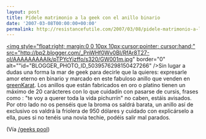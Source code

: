 ```yaml
---
layout: post
title: Pídele matrimonio a la geek con el anillo binario
date: '2007-03-08T00:00:00+00:00'
permalink: http://resistancefutile.com/2007/03/08/pidele-matrimonio-a-la-geek-con-el-anillo-binario/
---
```

<a href="http://www.greenkarat.com/detail.asp?product_id=GW001"><img style="float:right; margin:0 0 10px 10px;cursor:pointer; cursor:hand;" src="http://bp2.blogger.com/_PnWHf0Wv0BI/RfAr8T27-oI/AAAAAAAAAIk/pTPYcYjzffo/s320/GW001m.jpg" border="0" alt=""id="BLOGGER_PHOTO_ID_5039576298150427266" /></a>Sin lugar a dudas una forma la mar de geek para decirle que la quieres: expresarle amor eterno en binario y marcado en este fabuloso anillo que venden en <a href="http://www.greenkarat.com/detail.asp?product_id=GW001">greenKarat</a>. Los anillos que están fabricados en oro o platino tienen un máximo de 20 carácteres con lo que cuidadín con pasarse de cursis, frases como : "te voy a querer toda la vida pichurrín" no caben, estáis avisados. Por otro lado no os penséis que la broma os saldrá barata, un anillo así de exclusivo os valdrá la friolera de 950 dólares y cuidado con explicárselo a ella, pues si no tenéis una novia techie, podéis salir mal parados.

(Vía <a href="http://www.flickr.com/groups/geeks/pool/">/geeks pool</a>)
